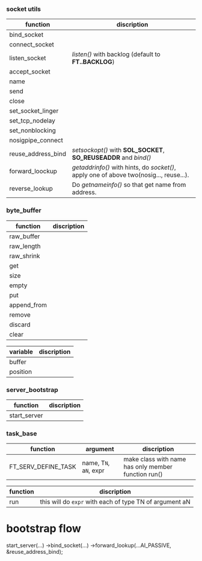 ### socket utils
|function|discription| 
|--------|-----------|
|bind_socket||
|connect_socket||
|listen_socket|_listen()_ with backlog (default to **FT..BACKLOG**)|
|accept_socket||
|name||
|send||
|close||
|set_socket_linger||
|set_tcp_nodelay||
|set_nonblocking||
|nosigpipe_connect||
|reuse_address_bind| _setsockopt()_ with **SOL_SOCKET**, **SO_REUSEADDR** and _bind()_|
|forward_loockup|_getaddrinfo()_ with hints, do _socket()_, apply one of above two(nosig..., reuse...). |
|reverse_lookup|Do _getnameinfo()_ so that get name from address.|

### byte_buffer
|function|discription| 
|--------|-----------|
|raw_buffer|| 
|raw_length|| 
|raw_shrink|| 
|get|| 
|size|| 
|empty|| 
|put|| 
|append_from||
|remove|| 
|discard|| 
|clear|| 
 
|variable|discription| 
|--------|-----------|
|buffer||
|position||

### server_bootstrap
|function|discription| 
|--------|-----------|
|start_server||

### task_base
|function|argument|discription| 
|--------|--------|-----------|
|FT_SERV_DEFINE_TASK|name, T`N`, a`N`, expr| make class with name has only member function run()

|function|discription| 
|--------|-----------|
|run|this will do `expr` with each of type TN of argument aN|

# bootstrap flow

start_server(...)
->bind_socket(...)
->forward_lookup(...AI_PASSIVE, &reuse_address_bind);

  